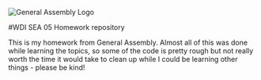 ![General Assembly Logo](http://i.imgur.com/ke8USTq.png)

#WDI SEA 05 Homework repository

This is my homework from General Assembly. Almost all of this was done while learning the topics, so some of the code is pretty rough but not really worth the time it would take to clean up while I could be learning other things - please be kind!
